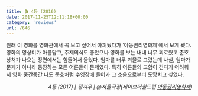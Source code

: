 ```yaml
---
title: 🎬 4등 (2016)
date: 2017-11-25T12:11:18+00:00
category: 'reviews'
url: /646
---
```

원래 이 영화를 영화관에서 꼭 보고 싶어서 아껴뒀다가 &#8216;아동권리영화제&#8217;에서 보게 됐다. 영화의 영상미가 아름답고, 주제의식도 좋았으나 영화를 보는 내내 너무 괴로웠고 준호 상처가 나오는 장면에서는 힘들어서 울었다. 엄마를 너무 괴물로 그렸는데 사실, 엄마가 문제가 아니라 등장하는 모든 어른들이 문제였다. 특히 어른들의 고함이 견디기 어려워서 영화 중간중간 나도 준호처럼 수영장에 들어가 그 소음으로부터 도망치고 싶었다.

<p style="text-align:right">
  <em>4등 (2017) | 정지우</em><em>&nbsp;| @서울극장(세이브더칠드런 <a href="https://www.sc.or.kr/scff/" target="_blank" rel="noreferrer noopener">아동권리영화제</a>)</em>
</p>
